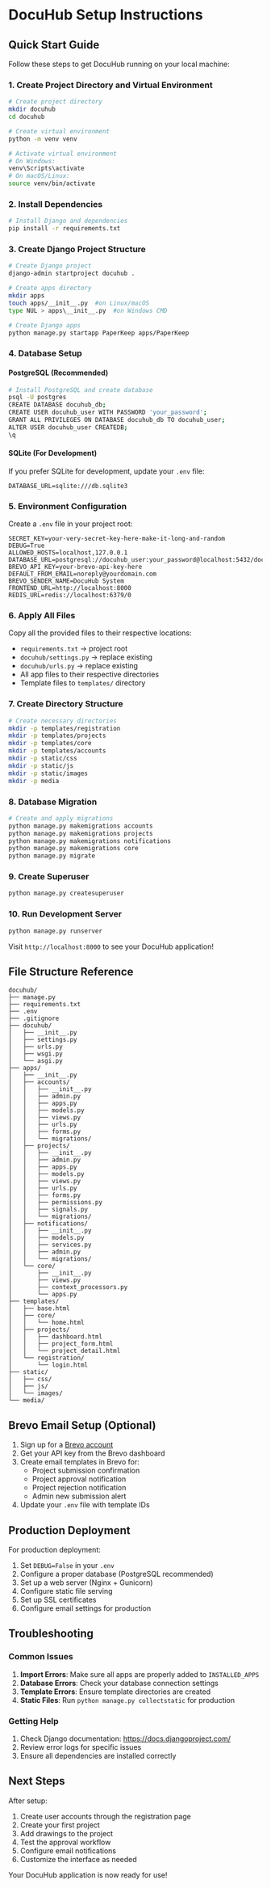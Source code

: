 # DocuHub Setup Instructions

## Quick Start Guide

Follow these steps to get DocuHub running on your local machine:

### 1. Create Project Directory and Virtual Environment

```bash
# Create project directory
mkdir docuhub
cd docuhub

# Create virtual environment
python -m venv venv

# Activate virtual environment
# On Windows:
venv\Scripts\activate
# On macOS/Linux:
source venv/bin/activate
```

### 2. Install Dependencies

```bash
# Install Django and dependencies
pip install -r requirements.txt
```

### 3. Create Django Project Structure

```bash
# Create Django project
django-admin startproject docuhub .

# Create apps directory
mkdir apps
touch apps/__init__.py  #on Linux/macOS
type NUL > apps\__init__.py  #on Windows CMD

# Create Django apps
python manage.py startapp PaperKeep apps/PaperKeep


```

### 4. Database Setup

#### PostgreSQL (Recommended)
```bash
# Install PostgreSQL and create database
psql -U postgres
CREATE DATABASE docuhub_db;
CREATE USER docuhub_user WITH PASSWORD 'your_password';
GRANT ALL PRIVILEGES ON DATABASE docuhub_db TO docuhub_user;
ALTER USER docuhub_user CREATEDB;
\q
```

#### SQLite (For Development)
If you prefer SQLite for development, update your `.env` file:
```env
DATABASE_URL=sqlite:///db.sqlite3
```

### 5. Environment Configuration

Create a `.env` file in your project root:
```env
SECRET_KEY=your-very-secret-key-here-make-it-long-and-random
DEBUG=True
ALLOWED_HOSTS=localhost,127.0.0.1
DATABASE_URL=postgresql://docuhub_user:your_password@localhost:5432/docuhub_db
BREVO_API_KEY=your-brevo-api-key-here
DEFAULT_FROM_EMAIL=noreply@yourdomain.com
BREVO_SENDER_NAME=DocuHub System
FRONTEND_URL=http://localhost:8000
REDIS_URL=redis://localhost:6379/0
```

### 6. Apply All Files

Copy all the provided files to their respective locations:

- `requirements.txt` → project root
- `docuhub/settings.py` → replace existing
- `docuhub/urls.py` → replace existing
- All app files to their respective directories
- Template files to `templates/` directory

### 7. Create Directory Structure

```bash
# Create necessary directories
mkdir -p templates/registration
mkdir -p templates/projects
mkdir -p templates/core
mkdir -p templates/accounts
mkdir -p static/css
mkdir -p static/js
mkdir -p static/images
mkdir -p media
```

### 8. Database Migration

```bash
# Create and apply migrations
python manage.py makemigrations accounts
python manage.py makemigrations projects
python manage.py makemigrations notifications
python manage.py makemigrations core
python manage.py migrate
```

### 9. Create Superuser

```bash
python manage.py createsuperuser
```

### 10. Run Development Server

```bash
python manage.py runserver
```

Visit `http://localhost:8000` to see your DocuHub application!

## File Structure Reference

```
docuhub/
├── manage.py
├── requirements.txt
├── .env
├── .gitignore
├── docuhub/
│   ├── __init__.py
│   ├── settings.py
│   ├── urls.py
│   ├── wsgi.py
│   └── asgi.py
├── apps/
│   ├── __init__.py
│   ├── accounts/
│   │   ├── __init__.py
│   │   ├── admin.py
│   │   ├── apps.py
│   │   ├── models.py
│   │   ├── views.py
│   │   ├── urls.py
│   │   ├── forms.py
│   │   └── migrations/
│   ├── projects/
│   │   ├── __init__.py
│   │   ├── admin.py
│   │   ├── apps.py
│   │   ├── models.py
│   │   ├── views.py
│   │   ├── urls.py
│   │   ├── forms.py
│   │   ├── permissions.py
│   │   ├── signals.py
│   │   └── migrations/
│   ├── notifications/
│   │   ├── __init__.py
│   │   ├── models.py
│   │   ├── services.py
│   │   ├── admin.py
│   │   └── migrations/
│   └── core/
│       ├── __init__.py
│       ├── views.py
│       ├── context_processors.py
│       └── apps.py
├── templates/
│   ├── base.html
│   ├── core/
│   │   └── home.html
│   ├── projects/
│   │   ├── dashboard.html
│   │   ├── project_form.html
│   │   └── project_detail.html
│   └── registration/
│       └── login.html
├── static/
│   ├── css/
│   ├── js/
│   └── images/
└── media/
```

## Brevo Email Setup (Optional)

1. Sign up for a [Brevo account](https://www.brevo.com/)
2. Get your API key from the Brevo dashboard
3. Create email templates in Brevo for:
   - Project submission confirmation
   - Project approval notification
   - Project rejection notification
   - Admin new submission alert
4. Update your `.env` file with template IDs

## Production Deployment

For production deployment:

1. Set `DEBUG=False` in your `.env`
2. Configure a proper database (PostgreSQL recommended)
3. Set up a web server (Nginx + Gunicorn)
4. Configure static file serving
5. Set up SSL certificates
6. Configure email settings for production

## Troubleshooting

### Common Issues

1. **Import Errors**: Make sure all apps are properly added to `INSTALLED_APPS`
2. **Database Errors**: Check your database connection settings
3. **Template Errors**: Ensure template directories are created
4. **Static Files**: Run `python manage.py collectstatic` for production

### Getting Help

1. Check Django documentation: https://docs.djangoproject.com/
2. Review error logs for specific issues
3. Ensure all dependencies are installed correctly

## Next Steps

After setup:

1. Create user accounts through the registration page
2. Create your first project
3. Add drawings to the project
4. Test the approval workflow
5. Configure email notifications
6. Customize the interface as needed

Your DocuHub application is now ready for use!